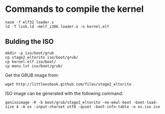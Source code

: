 # Commands to compile the kernel
```
nasm -f elf32 loader.s   
ld -T link.ld -melf_i386 loader.o -o kernel.elf   
```   

## Bulding the ISO
```
mkdir -p iso/boot/grub
cp stage2_eltorito iso/boot/grub/
cp kernel.elf iso/boot/
cp menu.lst iso/boot/grub/
```
Get the GRUB image from:
```
wget http://littleosbook.github.com/files/stage2_eltorito
```

ISO image can be generated with the following command:
```
genisoimage -R -b boot/grub/stage2_eltorito -no-emul-boot -boot-load-size 4 -A os -input-charset utf8 -quiet -boot-info-table -o os.iso iso
```

